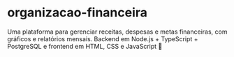 # organizacao-financeira
Uma plataforma para gerenciar receitas, despesas e metas financeiras, com gráficos e relatórios mensais. Backend em Node.js + TypeScript + PostgreSQL e frontend em HTML, CSS e JavaScript 🚀
